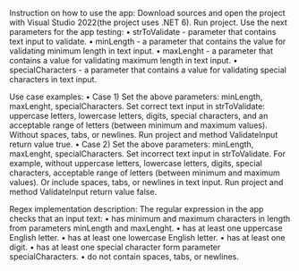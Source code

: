 Instruction on how to use the app:
Download sources and open the project with Visual Studio 2022(the project uses .NET 6). Run project. 
Use the next parameters for the app testing:
•	strToValidate - parameter that contains text input to validate.
•	minLength - a parameter that contains the value for validating minimum length in text input.
•	maxLenght - a parameter that contains a value for validating maximum length in text input.
•	specialCharacters - a parameter that contains a value for validating special characters in text input.

Use case examples:
• Case 1) Set the above parameters: minLength, maxLenght, specialCharacters. Set correct text input in strToValidate: uppercase letters, lowercase letters, digits, special characters, and an acceptable range of letters (between minimum and maximum values). Without spaces, tabs, or newlines. Run project and method ValidateInput return value true.
• Case 2) Set the above parameters: minLength, maxLenght, specialCharacters. Set incorrect text input in strToValidate. For example, without uppercase letters, lowercase letters, digits, special characters, acceptable range of letters (between minimum and maximum values). Or include spaces, tabs, or newlines in text input. Run project and method ValidateInput return value false.

Regex implementation description:
The regular expression in the app checks that an input text:
•	has minimum and maximum characters in length from parameters minLength and maxLenght.
•	has at least one uppercase English letter. 
•	has at least one lowercase English letter. 
•	has at least one digit. 
•	has at least one special character form parameter specialCharacters.
•	do not contain spaces, tabs, or newlines.


